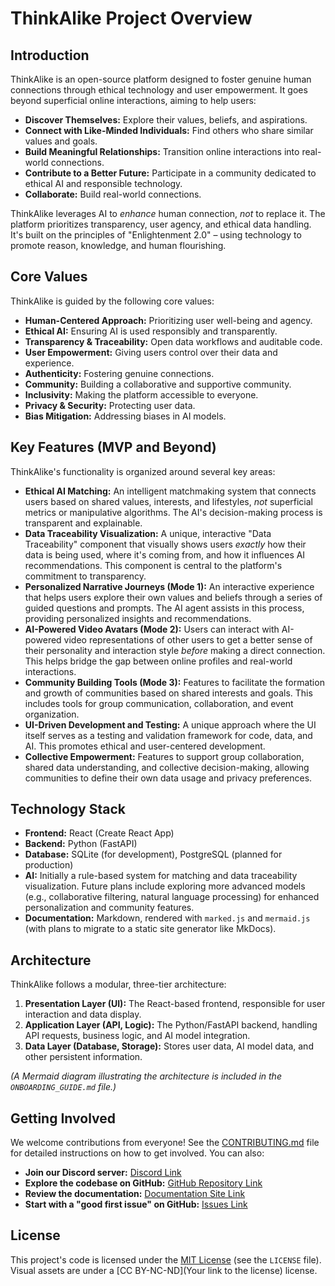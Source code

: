 # ThinkAlike Project Overview

## Introduction

ThinkAlike is an open-source platform designed to foster genuine human connections through ethical technology and user empowerment.  It goes beyond superficial online interactions, aiming to help users:

*   **Discover Themselves:** Explore their values, beliefs, and aspirations.
*   **Connect with Like-Minded Individuals:** Find others who share similar values and goals.
*   **Build Meaningful Relationships:** Transition online interactions into real-world connections.
*   **Contribute to a Better Future:** Participate in a community dedicated to ethical AI and responsible technology.
* **Collaborate:** Build real-world connections.

ThinkAlike leverages AI to *enhance* human connection, *not* to replace it.  The platform prioritizes transparency, user agency, and ethical data handling.  It's built on the principles of "Enlightenment 2.0" – using technology to promote reason, knowledge, and human flourishing.

## Core Values

ThinkAlike is guided by the following core values:

*   **Human-Centered Approach:**  Prioritizing user well-being and agency.
*   **Ethical AI:**  Ensuring AI is used responsibly and transparently.
*   **Transparency & Traceability:**  Open data workflows and auditable code.
*   **User Empowerment:**  Giving users control over their data and experience.
*   **Authenticity:**  Fostering genuine connections.
*   **Community:**  Building a collaborative and supportive community.
*   **Inclusivity:**  Making the platform accessible to everyone.
*   **Privacy & Security:** Protecting user data.
*   **Bias Mitigation:**  Addressing biases in AI models.

## Key Features (MVP and Beyond)

ThinkAlike's functionality is organized around several key areas:

*   **Ethical AI Matching:** An intelligent matchmaking system that connects users based on shared values, interests, and lifestyles, *not* superficial metrics or manipulative algorithms.  The AI's decision-making process is transparent and explainable.
*   **Data Traceability Visualization:**  A unique, interactive "Data Traceability" component that visually shows users *exactly* how their data is being used, where it's coming from, and how it influences AI recommendations. This component is central to the platform's commitment to transparency.
*   **Personalized Narrative Journeys (Mode 1):**  An interactive experience that helps users explore their own values and beliefs through a series of guided questions and prompts. The AI agent assists in this process, providing personalized insights and recommendations.
*   **AI-Powered Video Avatars (Mode 2):**  Users can interact with AI-powered video representations of other users to get a better sense of their personality and interaction style *before* making a direct connection. This helps bridge the gap between online profiles and real-world interactions.
*   **Community Building Tools (Mode 3):** Features to facilitate the formation and growth of communities based on shared interests and goals. This includes tools for group communication, collaboration, and event organization.
*   **UI-Driven Development and Testing:** A unique approach where the UI itself serves as a testing and validation framework for code, data, and AI. This promotes ethical and user-centered development.
*   **Collective Empowerment:** Features to support group collaboration, shared data understanding, and collective decision-making, allowing communities to define their own data usage and privacy preferences.

## Technology Stack

*   **Frontend:** React (Create React App)
*   **Backend:** Python (FastAPI)
*   **Database:** SQLite (for development), PostgreSQL (planned for production)
*   **AI:** Initially a rule-based system for matching and data traceability visualization. Future plans include exploring more advanced models (e.g., collaborative filtering, natural language processing) for enhanced personalization and community features.
*   **Documentation:** Markdown, rendered with `marked.js` and `mermaid.js` (with plans to migrate to a static site generator like MkDocs).

## Architecture

ThinkAlike follows a modular, three-tier architecture:

1.  **Presentation Layer (UI):** The React-based frontend, responsible for user interaction and data display.
2.  **Application Layer (API, Logic):** The Python/FastAPI backend, handling API requests, business logic, and AI model integration.
3.  **Data Layer (Database, Storage):**  Stores user data, AI model data, and other persistent information.

*(A Mermaid diagram illustrating the architecture is included in the `ONBOARDING_GUIDE.md` file.)*

## Getting Involved

We welcome contributions from everyone!  See the [CONTRIBUTING.md](CONTRIBUTING.md) file for detailed instructions on how to get involved.  You can also:

*   **Join our Discord server:** [Discord Link](https://discord.gg/TnAcWezH)
*   **Explore the codebase on GitHub:** [GitHub Repository Link](https://github.com/Willeede/thinkalike_project)
*   **Review the documentation:** [Documentation Site Link](https://thinkalike-project.onrender.com/)
*   **Start with a "good first issue" on GitHub:** [Issues Link](https://github.com/Willeede/thinkalike_project/issues)

## License

This project's code is licensed under the [MIT License](LICENSE) (see the `LICENSE` file). Visual assets are under a [CC BY-NC-ND](Your link to the license) license.
